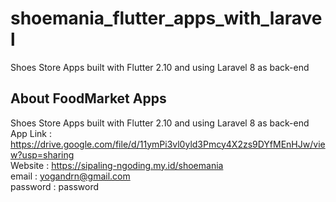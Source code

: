 # shoemania_flutter_apps_with_laravel
Shoes Store Apps built with Flutter 2.10 and using  Laravel 8 as back-end



## About FoodMarket Apps
Shoes Store Apps built with Flutter 2.10 and using  Laravel 8 as back-end
<br/>
App Link : https://drive.google.com/file/d/11ymPi3vl0yld3Pmcy4X2zs9DYfMEnHJw/view?usp=sharing
<br/>
Website : https://sipaling-ngoding.my.id/shoemania
<br/>
email : yogandrn@gmail.com
<br/>
password : password
